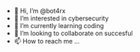 - 👋 Hi, I’m @bot4rx
- 👀 I’m interested in cybersecurity
- 🌱 I’m currently learning coding
- 💞️ I’m looking to collaborate on succesful
- 📫 How to reach me ...

<!---
bot4rx/bot4rx is a ✨ special ✨ repository because its `README.md` (this file) appears on your GitHub profile.
You can click the Preview link to take a look at your changes.
--->
